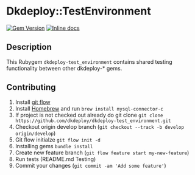 # Dkdeploy::TestEnvironment

[![Gem Version](https://badge.fury.io/rb/dkdeploy-test_environment.svg)](https://badge.fury.io/rb/dkdeploy-test_environment) [![Inline docs](http://inch-ci.org/github/dkdeploy/dkdeploy-core.svg?branch=develop)](http://inch-ci.org/github/dkdeploy/dkdeploy-core)

## Description

This Rubygem `dkdeploy-test_environment` contains shared testing functionality between other dkdeploy-* gems.

## Contributing

1. Install [git flow](https://github.com/nvie/gitflow)
2. Install [Homebrew](http://brew.sh/) and run `brew install mysql-connector-c`
3. If project is not checked out already do git clone `git clone https://github.com/dkdeploy/dkdeploy-test_environment.git`
4. Checkout origin develop branch (`git checkout --track -b develop origin/develop`)
5. Git flow initialze `git flow init -d`
6. Installing gems `bundle install`
7. Create new feature branch (`git flow feature start my-new-feature`)
8. Run tests (README.md Testing)
9. Commit your changes (`git commit -am 'Add some feature'`)
